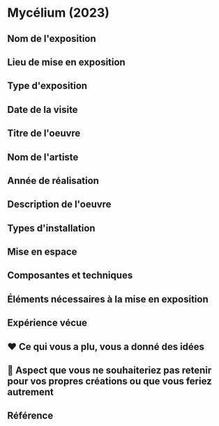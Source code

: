 # Mycélium (2023)

## Nom de l'exposition


## Lieu de mise en exposition



## Type d'exposition



## Date de la visite



## Titre de l'oeuvre



## Nom de l'artiste



## Année de réalisation



## Description de l'oeuvre



## Types d'installation



## Mise en espace



## Composantes et techniques



## Éléments nécessaires à la mise en exposition



## Expérience vécue



## ❤️ Ce qui vous a plu, vous a donné des idées



## 🤔 Aspect que vous ne souhaiteriez pas retenir pour vos propres créations ou que vous feriez autrement



## Référence

